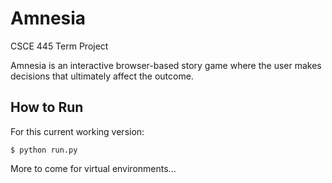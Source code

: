 # Amnesia
CSCE 445 Term Project

Amnesia is an interactive browser-based story game where the user makes decisions that ultimately affect the outcome.

## How to Run

For this current working version:

```
$ python run.py

```

More to come for virtual environments...
